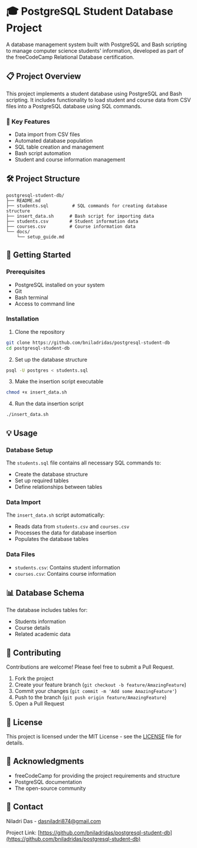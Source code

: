 # 🎓 PostgreSQL Student Database Project

A database management system built with PostgreSQL and Bash scripting to manage computer science students' information, developed as part of the freeCodeCamp Relational Database certification.

## 📋 Project Overview

This project implements a student database using PostgreSQL and Bash scripting. It includes functionality to load student and course data from CSV files into a PostgreSQL database using SQL commands.

### 🔑 Key Features

- Data import from CSV files
- Automated database population
- SQL table creation and management
- Bash script automation
- Student and course information management

## 🛠️ Project Structure

```
postgresql-student-db/
├── README.md
├── students.sql         # SQL commands for creating database structure
├── insert_data.sh      # Bash script for importing data
├── students.csv        # Student information data
├── courses.csv         # Course information data
└── docs/
    └── setup_guide.md
```

## 🚀 Getting Started

### Prerequisites

- PostgreSQL installed on your system
- Git
- Bash terminal
- Access to command line

### Installation

1. Clone the repository
```bash
git clone https://github.com/bniladridas/postgresql-student-db
cd postgresql-student-db
```

2. Set up the database structure
```bash
psql -U postgres < students.sql
```

3. Make the insertion script executable
```bash
chmod +x insert_data.sh
```

4. Run the data insertion script
```bash
./insert_data.sh
```

## 💡 Usage

### Database Setup
The `students.sql` file contains all necessary SQL commands to:
- Create the database structure
- Set up required tables
- Define relationships between tables

### Data Import
The `insert_data.sh` script automatically:
- Reads data from `students.csv` and `courses.csv`
- Processes the data for database insertion
- Populates the database tables

### Data Files
- `students.csv`: Contains student information
- `courses.csv`: Contains course information

## 📊 Database Schema

The database includes tables for:
- Students information
- Course details
- Related academic data

## 🤝 Contributing

Contributions are welcome! Please feel free to submit a Pull Request.

1. Fork the project
2. Create your feature branch (`git checkout -b feature/AmazingFeature`)
3. Commit your changes (`git commit -m 'Add some AmazingFeature'`)
4. Push to the branch (`git push origin feature/AmazingFeature`)
5. Open a Pull Request

## 📝 License

This project is licensed under the MIT License - see the [LICENSE](LICENSE) file for details.

## 👏 Acknowledgments

- freeCodeCamp for providing the project requirements and structure
- PostgreSQL documentation
- The open-source community

## 📧 Contact

Niladri Das - [dasniladri874@gmail.com](mailto:dasniladri874@gmail.com)

Project Link: [https://github.com/bniladridas/postgresql-student-db](https://github.com/bniladridas/postgresql-student-db)